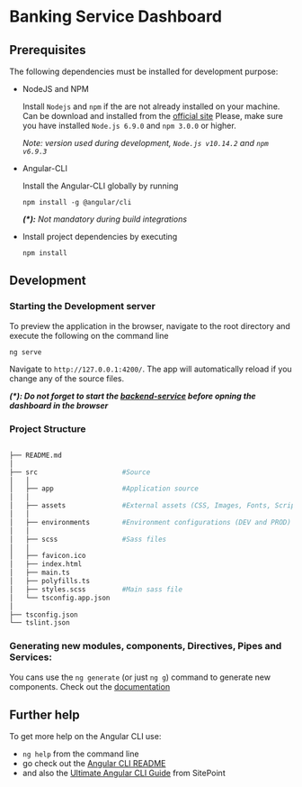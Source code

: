 # Banking Service Dashboard

## Prerequisites

The following dependencies must be installed for development purpose:

* NodeJS and NPM

    Install `Nodejs` and `npm` if the are not already installed on your machine.
    Can be download and installed from the [official site](https://nodejs.org/en/download/)
    Please, make sure you have installed `Node.js 6.9.0` and `npm 3.0.0` or higher.

    _Note:_ _version used during development, `Node.js v10.14.2` and `npm v6.9.3`_

* Angular-CLI

    Install the Angular-CLI globally by running
    ```
    npm install -g @angular/cli
    ```
	_**(*):** Not mandatory during build integrations_

* Install project dependencies by executing
    ```
    npm install
    ```

## Development

### Starting the Development server

To preview the application in the browser, navigate to the root directory and execute the following on the command line

```
ng serve
```

Navigate to `http://127.0.0.1:4200/`. The app will automatically reload if you change any of the source files.

_**(*): Do not forget to start the [backend-service](https://github.com/UTCN-SD-PS/banking-service) before opning the dashboard in the browser**_

### Project Structure

```bash

├── README.md
│
├── src                     #Source
│   │
│   ├── app                 #Application source
│   │
│   ├── assets              #External assets (CSS, Images, Fonts, Scripts)
│   │
│   ├── environments        #Environment configurations (DEV and PROD)
│   │
│   ├── scss                #Sass files
│   │
│   ├── favicon.ico
│   ├── index.html
│   ├── main.ts
│   ├── polyfills.ts
│   ├── styles.scss         #Main sass file
│   └── tsconfig.app.json
│
├── tsconfig.json
└── tslint.json
```

### Generating new modules, components, Directives, Pipes and Services:

You cans use the `ng generate` (or just `ng g`) command to generate new components. Check out the [documentation](https://github.com/angular/angular-cli#generating-components-directives-pipes-and-services)

## Further help

To get more help on the Angular CLI use:

* `ng help` from the command line
* go check out the [Angular CLI README](https://github.com/angular/angular-cli/blob/master/README.md)
* and also the [Ultimate Angular CLI Guide](https://www.sitepoint.com/ultimate-angular-cli-reference/) from SitePoint
